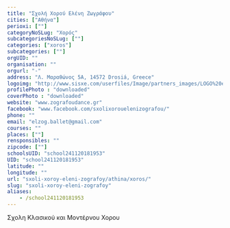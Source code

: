 ```yaml
---
title: "Σχολή Χορού Ελένη Ζωγράφου"
cities: ["Αθήνα"]
perioxi: [""]
categoryNoSLug: "Χορός"
subcategoriesNoSLug: [""]
categories: ["xoros"]
subcategories: [""]
orgUID: ""
organisation: ""
orgurl: "-"
address: "Λ. Μαραθώνος 5A, 14572 Drosiá, Greece"
logoimg: "http://www.sisxe.com/userfiles/Image/partners_images/LOGO%20eleni%20zografou%202.jpg"
profilePhoto : "downloaded"
coverPhoto : "downloaded"
website: "www.zografoudance.gr"
facebook: "www.facebook.com/sxolixorouelenizografou/"
phone: ""
email: "elzog.ballet@gmail.com"
courses: ""
places: [""]
rensponsibles: ""
zipcode: [""]
schoolsUID: "school241120181953"
UID: "school241120181953"
latitude: ""
longitude: ""
url: "sxoli-xoroy-eleni-zografoy/athina/xoros/"
slug: "sxoli-xoroy-eleni-zografoy"
aliases:
    - /school241120181953
---
```



Σχολη Κλασικού και Μοντέρνου Χορου

